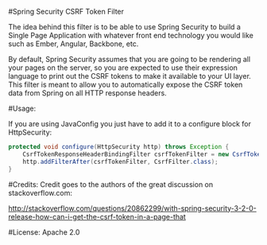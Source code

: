 #Spring Security CSRF Token Filter

The idea behind this filter is to be able to use Spring Security to build a Single Page Application with whatever 
front end technology you would like such as Ember, Angular, Backbone, etc. 

By default, Spring Security assumes that you are going to be rendering all your pages on the server, so you are 
expected to use their expression language to print out the CSRF tokens to make it available to your UI layer. This
filter is meant to allow you to automatically expose the CSRF token data from Spring on all HTTP response headers.

#Usage:

If you are using JavaConfig you just have to add it to a configure block for HttpSecurity:

```Java
protected void configure(HttpSecurity http) throws Exception {
    CsrfTokenResponseHeaderBindingFilter csrfTokenFilter = new CsrfTokenResponseHeaderBindingFilter();    
    http.addFilterAfter(csrfTokenFilter, CsrfFilter.class);
}
```

#Credits:
Credit goes to the authors of the great discussion on stackoverflow.com:

http://stackoverflow.com/questions/20862299/with-spring-security-3-2-0-release-how-can-i-get-the-csrf-token-in-a-page-that

#License:
Apache 2.0